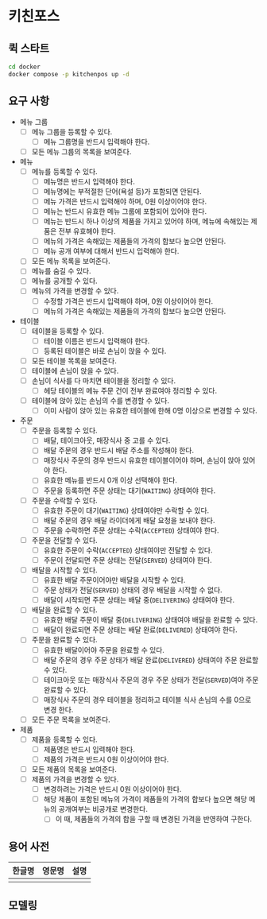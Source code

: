 # 키친포스

## 퀵 스타트

```sh
cd docker
docker compose -p kitchenpos up -d
```

## 요구 사항

- 메뉴 그룹
  - [ ] 메뉴 그룹을 등록할 수 있다.
    - [ ] 메뉴 그룹명을 반드시 입력해야 한다. 
  - [ ] 모든 메뉴 그룹의 목록을 보여준다.
- 메뉴
  - [ ] 메뉴를 등록할 수 있다.
    - [ ] 메뉴명은 반드시 입력해야 한다.
    - [ ] 메뉴명에는 부적절한 단어(욕설 등)가 포함되면 안된다.
    - [ ] 메뉴 가격은 반드시 입력해야 하며, 0원 이상이어야 한다.
    - [ ] 메뉴는 반드시 유효한 메뉴 그룹에 포함되어 있어야 한다.
    - [ ] 메뉴는 반드시 하나 이상의 제품을 가지고 있어야 하며, 메뉴에 속해있는 제품은 전부 유효해야 한다.
    - [ ] 메뉴의 가격은 속해있는 제품들의 가격의 합보다 높으면 안된다.
    - [ ] 메뉴 공개 여부에 대해서 반드시 입력해야 한다.
  - [ ] 모든 메뉴 목록을 보여준다.
  - [ ] 메뉴를 숨길 수 있다.
  - [ ] 메뉴를 공개할 수 있다.
  - [ ] 메뉴의 가격을 변경할 수 있다.
    - [ ] 수정할 가격은 반드시 입력해야 하며, 0원 이상이어야 한다. 
    - [ ] 메뉴의 가격은 속해있는 제품들의 가격의 합보다 높으면 안된다.
- 테이블
  - [ ] 테이블을 등록할 수 있다.
    - [ ] 테이블 이름은 반드시 입력해야 한다.
    - [ ] 등록된 테이블은 바로 손님이 앉을 수 있다.
  - [ ] 모든 테이블 목록을 보여준다.
  - [ ] 테이블에 손님이 앉을 수 있다.
  - [ ] 손님이 식사를 다 마치면 테이블을 정리할 수 있다.
    - [ ] 헤당 테이블의 메뉴 주문 건이 전부 완료여야 정리할 수 있다.
  - [ ] 테이블에 앉아 있는 손님의 수를 변경할 수 있다.
    - [ ] 이미 사람이 앉아 있는 유효한 테이블에 한해 0명 이상으로 변경할 수 있다.
- 주문
  - [ ] 주문을 등록할 수 있다.
    - [ ] 배달, 테이크아웃, 매장식사 중 고를 수 있다.
    - [ ] 배달 주문의 경우 반드시 배달 주소를 작성해야 한다. 
    - [ ] 매장식사 주문의 경우 반드시 유효한 테이블이어야 하며, 손님이 앉아 있어야 한다.
    - [ ] 유효한 메뉴를 반드시 0개 이상 선택해야 한다.
    - [ ] 주문을 등록하면 주문 상태는 대기(`WAITING`) 상태여야 한다.
  - [ ] 주문을 수락할 수 있다.
    - [ ] 유효한 주문이 대기(`WAITING`) 상태여야만 수락할 수 있다. 
    - [ ] 배달 주문의 경우 배달 라이더에게 배달 요청을 보내야 한다. 
    - [ ] 주문을 수락하면 주문 상태는 수락(`ACCEPTED`) 상태여야 한다.
  - [ ] 주문을 전달할 수 있다.
    - [ ] 유효한 주문이 수락(`ACCEPTED`) 상태여야만 전달할 수 있다.
    - [ ] 주문이 전달되면 주문 상태는 전달(`SERVED`) 상태여야 한다.
  - [ ] 배달을 시작할 수 있다.
    - [ ] 유효한 배달 주문이어야만 배달을 시작할 수 있다.
    - [ ] 주문 상태가 전달(`SERVED`) 상태의 경우 배달을 시작할 수 없다.
    - [ ] 배달이 시작되면 주문 상태는 배달 중(`DELIVERING`) 상태여야 한다.
  - [ ] 배달을 완료할 수 있다.
    - [ ] 유효한 배달 주문이 배달 중(`DELIVERING`) 상태여야 배달을 완료할 수 있다.
    - [ ] 배달이 완료되면 주문 상태는 배달 완료(`DELIVERED`) 상태여야 한다.
  - [ ] 주문을 완료할 수 있다.
    - [ ] 유효한 배달이어야 주문을 완료할 수 있다.
    - [ ] 배달 주문의 경우 주문 상태가 배달 완료(`DELIVERED`) 상태여야 주문 완료할 수 있다.
    - [ ] 테이크아웃 또는 매장식사 주문의 경우 주문 상태가 전달(`SERVED`)여야 주문 완료할 수 있다.
    - [ ] 매장식사 주문의 경우 테이블을 정리하고 테이블 식사 손님의 수를 0으로 변경 한다.
  - [ ] 모든 주문 목록을 보여준다.
- 제품
  - [ ] 제품을 등록할 수 있다.
    - [ ] 제품명은 반드시 입력해야 한다.
    - [ ] 제품의 가격은 반드시 0원 이상이어야 한다.
  - [ ] 모든 제품의 목록을 보여준다.
  - [ ] 제품의 가격을 변경할 수 있다.
    - [ ] 변경하려는 가격은 반드시 0원 이상이어야 한다.
    - [ ] 해당 제품이 포함된 메뉴의 가격이 제품들의 가격의 합보다 높으면 해당 메뉴의 공개여부는 비공개로 변경한다.
      - [ ] 이 때, 제품들의 가격의 합을 구할 때 변경된 가격을 반영하여 구한다.

## 용어 사전

| 한글명 | 영문명 | 설명 |
| --- | --- | --- |
|  |  |  |

## 모델링
